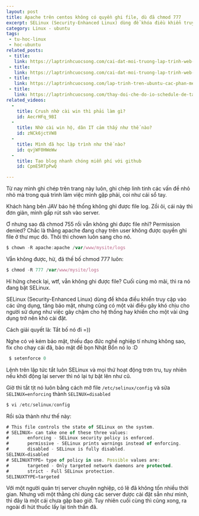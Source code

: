 ```yaml
---
layout: post
title: Apache trên centos không có quyền ghi file, dù đã chmod 777
excerpt: SELinux (Security-Enhanced Linux) dùng để khóa điều khiển truy cập vào các ứng dụng, tăng bảo mật, nhưng cũng có một vài điều gây khó chịu cho người sử dụng như việc gây chậm cho hệ thống hay khiến cho một vài ứng dụng trở nên khó cài đặt.
category: Linux - ubuntu
tags:
 - tu-hoc-linux
 - hoc-ubuntu
related_posts:
 - title: 
   link: https://laptrinhcuocsong.com/cai-dat-moi-truong-lap-trinh-web-tren-ubuntu-phan-1.html
 - title: 
   link: https://laptrinhcuocsong.com/cai-dat-moi-truong-lap-trinh-web-tren-ubuntu-phan-2.html
 - title: 
   link: https://laptrinhcuocsong.com/lap-trinh-tren-ubuntu-cac-phan-mem-web-developer-can-cai-dat.html
 - title:
   link: https://laptrinhcuocsong.com/thay-doi-che-do-io-schedule-de-tang-toc-ubuntu.html
related_videos:
  -
    title: Crush nhờ cài win thì phải làm gì? 
    id: AecrHFq_9BI
  -
    title: Nhờ cài win hộ, dân IT cảm thấy như thế nào? 
    id: zNCk6jctVW8
  -
    title: Mình đã học lập trình như thế nào?
    id: qvjWF0HWeWw
  -
    title: Tạo blog nhanh chóng miễn phí với github
    id: CpmE5RTpPwQ

---
```


Từ nay mình ghi chép trên trang này luôn, ghi chép linh tinh các vấn đề nhỏ nhỏ mà trong quá trình làm việc mình gặp phải, coi như cái sổ tay.

Khách hàng bên JAV báo hệ thống không ghi được file log. Zồi ôi, cái này thì đơn giản, mình gấp rút ssh vào server.

Ơ nhưng sao đã chmod 755 rồi vẫn không ghi được file nhỉ? Permission denied? Chắc là thằng apache đang chạy trên user không được quyền ghi file ở thư mục đó. Thôi thì chown luôn sang cho nó.

```javascript
$ chown -R apache:apache /var/www/mysite/logs
```

Vẫn không được, hừ, đã thế bố chmod 777 luôn:

```javascript
$ chmod -R 777 /var/www/mysite/logs
```

Hí hửng check lại, wtf, vẫn không ghi được file? Cuối cùng mò mãi, thì ra nó đang bật SELinux.

SELinux (Security-Enhanced Linux) dùng để khóa điều khiển truy cập vào các ứng dụng, tăng bảo mật, nhưng cũng có một vài điều gây khó chịu cho người sử dụng như việc gây chậm cho hệ thống hay khiến cho một vài ứng dụng trở nên khó cài đặt.

Cách giải quyết là: Tắt bố nó đi =))

Nghe có vẻ kém bảo mật, thiếu đạo đức nghề nghiệp tí nhưng không sao, fix cho chạy cái đã, bảo mật để bọn Nhật Bổn nó lo :D

```javascript
 $ setenforce 0
```

Lệnh trên lập tức tắt luôn SELinux và mọi thứ hoạt động trơn tru, tuy nhiên nếu khởi động lại server thì nó lại tự bật lên như cũ.


Giờ thì tắt tịt nó luôn bằng cách mở file  `/etc/selinux/config`  và sửa  `SELINUX=enforcing` thành  `SELINUX=disabled`

```javascript
$ vi /etc/selinux/config
```

Rồi sửa thành như thế này:

```javascript
# This file controls the state of SELinux on the system.
# SELINUX= can take one of these three values:
#       enforcing - SELinux security policy is enforced.
#       permissive - SELinux prints warnings instead of enforcing.
#       disabled - SELinux is fully disabled.
SELINUX=disabled
# SELINUXTYPE= type of policy in use. Possible values are:
#       targeted - Only targeted network daemons are protected.
#       strict - Full SELinux protection.
SELINUXTYPE=targeted
```

Với một người quản trị server chuyên nghiệp, có lẽ đã không tốn nhiều thời gian. Nhưng với một thằng chỉ dùng các server được cài đặt sẵn như mình, thì đây là một cái chưa gặp bao giờ. Tuy nhiên cuối cùng thì cũng xong, ra ngoài đi hút thuốc lấy lại tinh thần đã.